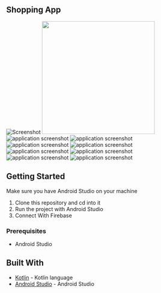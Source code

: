 ## Shopping App 

![Screenshot](Simplibuy/app/src/main/res/drawable/Screenshot_1632324614.png")
<img src="https://github.com/simu13/Simplibuy/app/src/main/res/drawableScreenshot_1591287155.png" width="300" >
![application screenshot](Simplibuy/app/src/main/res/drawable/Screenshot_1632324619.png")
![application screenshot](app/src/main/res/drawable/Screenshot_1632324645.png")
![application screenshot](app/src/main/res/drawable/Screenshot_1632324653.png")
![application screenshot](app/src/main/res/drawable/Screenshot_1632324658.png")
![application screenshot](app/src/main/res/drawable/Screenshot_1632324689.png")
![application screenshot](app/src/main/res/drawable/Screenshot_1632324697.png")
![application screenshot](app/src/main/res/drawable/Screenshot_1632324707.png")
![application screenshot](app/src/main/res/drawable/Screenshot_1632324722.png")


## Getting Started
Make sure you have Android Studio on your machine

1.  Clone this repository and cd into it
2.  Run the project with Android Studio
3.  Connect With Firebase 

### Prerequisites

* Android Studio

## Built With

* [Kotlin](https://kotlinlang.org/) - Kotlin language
* [Android Studio](https://developer.android.com/studio/) - Android Studio
